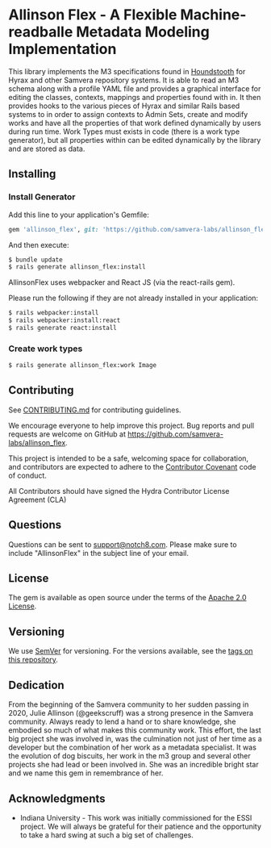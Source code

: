# Allinson Flex - A Flexible Machine-readballe Metadata Modeling Implementation

This library implements the M3 specifications found in [Houndstooth](https://github.com/samvera-labs/houndstooth) for Hyrax and other Samvera repository systems. It is able to read an M3 schema along with a profile YAML file and provides a graphical interface for editing the classes, contexts, mappings and properties found with in. It then provides hooks to the various pieces of Hyrax and similar Rails based systems to in order to assign contexts to Admin Sets, create and modify works and have all the properties of that work defined dynamically by users during run time. Work Types must exists in code (there is a work type generator), but all properties within can be edited dynamically by the library and are stored as data.

## Installing

### Install Generator

Add this line to your application's Gemfile:

```ruby
gem 'allinson_flex', git: 'https://github.com/samvera-labs/allinson_flex.git'
```

And then execute:
```bash
$ bundle update
$ rails generate allinson_flex:install
```

AllinsonFlex uses webpacker and React JS (via the react-rails gem).

Please run the following if they are not already installed in your application:

```bash
$ rails webpacker:install
$ rails webpacker:install:react
$ rails generate react:install
```

### Create work types

```bash
$ rails generate allinson_flex:work Image
```

## Contributing
See
[CONTRIBUTING.md](https://github.com/samvera-labs/allinson_flex/blob/master/CONTRIBUTING.md)
for contributing guidelines.

We encourage everyone to help improve this project.  Bug reports and pull requests are welcome on GitHub at https://github.com/samvera-labs/allinson_flex.

This project is intended to be a safe, welcoming space for collaboration, and contributors are expected to adhere to the [Contributor Covenant](https://contributor-covenant.org) code of conduct.

All Contributors should have signed the Hydra Contributor License Agreement (CLA)

## Questions
Questions can be sent to support@notch8.com. Please make sure to include "AllinsonFlex" in the subject line of your email.

## License
The gem is available as open source under the terms of the [Apache 2.0 License](https://opensource.org/licenses/Apache-2.0).

## Versioning

We use [SemVer](http://semver.org/) for versioning. For the versions available, see the [tags on this repository](https://github.com/your/project/tags). 

## Dedication

From the beginning of the Samvera community to her sudden passing in 2020, Julie Allinson (@geekscruff)
was a strong presence in the Samvera community. Always ready to lend a hand or to share knowledge, she 
embodied so much of what makes this community work. This effort, the last big project she was involved
in, was the culmination not just of her time as a developer but the combination of her work as a metadata
specialist. It was the evolution of dog biscuits, her work in the m3 group and several other projects she
had lead or been involved in. She was an incredible bright star and we name this gem in remembrance of
her.
 
## Acknowledgments

* Indiana University - This work was initially commissioned for the ESSI project. We will always be grateful for their patience and the opportunity to take a hard swing at such a big set of challenges. 


